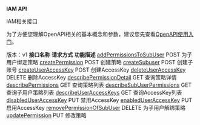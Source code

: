 **IAM API**

IAM相关接口

为了方便您理解OpenAPI相关的基本概念和参数，建议您先查看[OpenAPI使用入门](https://www.jdcloud.com/help/detail/355/isCatalog/0)。

版本：v1
**接口名称** **请求方式** **功能描述** [addPermissionsToSubUser](http://www.jdcloud.com/help/detail/2967/isCatalog/1) POST 为子用户绑定策略 [createPermission](http://www.jdcloud.com/help/detail/2968/isCatalog/1) POST 创建策略 [createSubuser](http://www.jdcloud.com/help/detail/2975/isCatalog/1) POST 创建子账号 [createUserAccessKey](http://www.jdcloud.com/help/detail/2976/isCatalog/1) POST 创建AccessKey [deleteUserAccessKey](http://www.jdcloud.com/help/detail/2977/isCatalog/1) DELETE 删除AccessKey [describePermissionDetail](http://www.jdcloud.com/help/detail/2969/isCatalog/1) GET 查询策略详情 [describePermissions](http://www.jdcloud.com/help/detail/2970/isCatalog/1) GET 查询策略列表 [describeSubUserPermissions](http://www.jdcloud.com/help/detail/2971/isCatalog/1) GET 查询子用户策略列表 [describeUserAccessKeys](http://www.jdcloud.com/help/detail/2978/isCatalog/1) GET 查询AccessKey列表 [disabledUserAccessKey](http://www.jdcloud.com/help/detail/2979/isCatalog/1) PUT 禁用AccessKey [enabledUserAccessKey](http://www.jdcloud.com/help/detail/2980/isCatalog/1) PUT 启用AccessKey [removePermissionOfSubUser](http://www.jdcloud.com/help/detail/2972/isCatalog/1) DELETE 为子用户解绑策略 [updatePermission](http://www.jdcloud.com/help/detail/2973/isCatalog/1) PUT 修改策略